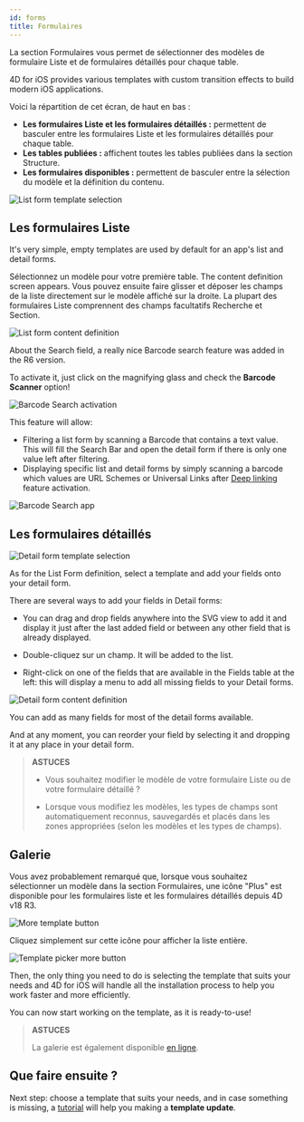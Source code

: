 ```yaml
---
id: forms
title: Formulaires
---
```


La section Formulaires vous permet de sélectionner des modèles de formulaire Liste et de formulaires détaillés pour chaque table.

4D for iOS provides various templates with custom transition effects to build modern iOS applications.

Voici la répartition de cet écran, de haut en bas :

* **Les formulaires Liste et les formulaires détaillés :** permettent de basculer entre les formulaires Liste et les formulaires détaillés pour chaque table.
* **Les tables publiées :** affichent toutes les tables publiées dans la section Structure.
* **Les formulaires disponibles :** permettent de basculer entre la sélection du modèle et la définition du contenu.

![List form template selection](assets/fr/project-editor/Forms-section-templates-selection-4D-for-iOS.png)

## Les formulaires Liste

It's very simple, empty templates are used by default for an app's list and detail forms.

Sélectionnez un modèle pour votre première table. The content definition screen appears. Vous pouvez ensuite faire glisser et déposer les champs de la liste directement sur le modèle affiché sur la droite. La plupart des formulaires Liste comprennent des champs facultatifs Recherche et Section.

![List form content definition](assets/fr/project-editor/Forms-section-content-definition-4D-for-iOS.png)

About the Search field, a really nice Barcode search feature was added in the R6 version.

To activate it, just click on the magnifying glass and check the **Barcode Scanner** option!

![Barcode Search activation](assets/en/project-editor/project-editor-Qrcode-barcode-search-4D-for-iOS.gif)

This feature will allow:

* Filtering a list form by scanning a Barcode that contains a text value. This will fill the Search Bar and open the detail form if there is only one value left after filtering.
* Displaying specific list and detail forms by simply scanning a barcode which values are URL Schemes or Universal Links after [Deep linking](deep-linking) feature activation.

![Barcode Search app](assets/en/project-editor/text-Qrcode-barcode-search-4D-for-iOS..gif)


## Les formulaires détaillés

![Detail form template selection](assets/fr/project-editor/Forms-section-detail-form-templates-selection-4D-for-iOS.png)

As for the List Form definition, select a template and add your fields onto your detail form.

There are several ways to add your fields in Detail forms:

* You can drag and drop fields anywhere into the SVG view to add it and display it just after the last added field or between any other field that is already displayed.

* Double-cliquez sur un champ. It will be added to the list.

* Right-click on one of the fields that are available in the Fields table at the left: this will display a menu to add all missing fields to your Detail forms.

![Detail form content definition](assets/fr/project-editor/Forms-section-detail-form-content-definition-4D-for-iOS.png)

You can add as many fields for most of the detail forms available.

And at any moment, you can reorder your field by selecting it and dropping it at any place in your detail form.

> **ASTUCES**
> 
> * Vous souhaitez modifier le modèle de votre formulaire Liste ou de votre formulaire détaillé ? 
> 
> * Lorsque vous modifiez les modèles, les types de champs sont automatiquement reconnus, sauvegardés et placés dans les zones appropriées (selon les modèles et les types de champs).


## Galerie

Vous avez probablement remarqué que, lorsque vous souhaitez sélectionner un modèle dans la section Formulaires, une icône "Plus" est disponible pour les formulaires liste et les formulaires détaillés depuis 4D v18 R3.

![More template button](assets/en/project-editor/Forms-more-button.png)

Cliquez simplement sur cette icône pour afficher la liste entière.

![Template picker more button](assets/en/project-editor/Forms-template-gallery.png)

Then, the only thing you need to do is selecting the template that suits your needs and 4D for iOS will handle all the installation process to help you work faster and more efficiently.

You can now start working on the template, as it is ready-to-use!

> **ASTUCES**
> 
> La galerie est également disponible [en ligne](https://4d-for-ios.github.io/gallery/).


## Que faire ensuite ?

Next step: choose a template that suits your needs, and in case something is missing, a [tutorial](gallery-template-update.html) will help you making a **template update**.
